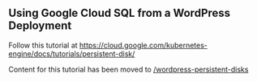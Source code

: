 ## Using Google Cloud SQL from a WordPress Deployment

Follow this tutorial at https://cloud.google.com/kubernetes-engine/docs/tutorials/persistent-disk/

Content for this tutorial has been moved to [/wordpress-persistent-disks](https://github.com/GoogleCloudPlatform/kubernetes-engine-samples/tree/master/wordpress-persistent-disks)
